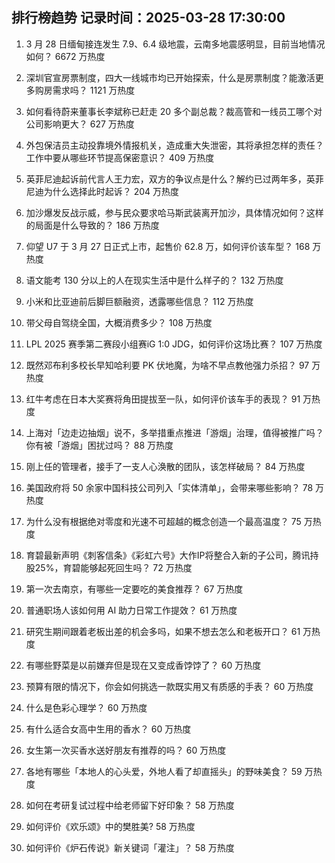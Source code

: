 
## 排行榜趋势 记录时间：2025-03-28 17:30:00
  
  1. 3 月 28 日缅甸接连发生 7.9、6.4 级地震，云南多地震感明显，目前当地情况如何？ 6672 万热度
    
  2. 深圳官宣房票制度，四大一线城市均已开始探索，什么是房票制度？能激活更多购房需求吗？ 1121 万热度
    
  3. 如何看待蔚来董事长李斌称已赶走 20 多个副总裁？裁高管和一线员工哪个对公司影响更大？ 627 万热度
    
  4. 外包保洁员主动投靠境外情报机关，造成重大失泄密，其将承担怎样的责任？工作中要从哪些环节提高保密意识？ 409 万热度
    
  5. 英菲尼迪起诉前代言人王力宏，双方的争议点是什么？解约已过两年多，英菲尼迪为什么选择此时起诉？ 204 万热度
    
  6. 加沙爆发反战示威，参与民众要求哈马斯武装离开加沙，具体情况如何？这样的局面是什么导致的？ 186 万热度
    
  7. 仰望 U7 于 3 月 27 日正式上市，起售价 62.8 万，如何评价该车型？ 168 万热度
    
  8. 语文能考 130 分以上的人在现实生活中是什么样子的？ 132 万热度
    
  9. 小米和比亚迪前后脚巨额融资，透露哪些信息？ 112 万热度
    
  10. 带父母自驾绕全国，大概消费多少？ 108 万热度
    
  11. LPL 2025 赛季第二赛段小组赛iG 1:0 JDG，如何评价这场比赛？ 107 万热度
    
  12. 既然邓布利多校长早知哈利要 PK 伏地魔，为啥不早点教他强力杀招？ 97 万热度
    
  13. 红牛考虑在日本大奖赛将角田提拔至一队，如何评价该车手的表现？ 91 万热度
    
  14. 上海对「边走边抽烟」说不，多举措重点推进「游烟」治理，值得被推广吗？你有被「游烟」困扰过吗？ 88 万热度
    
  15. 刚上任的管理者，接手了一支人心涣散的团队，该怎样破局？ 84 万热度
    
  16. 美国政府将 50 余家中国科技公司列入「实体清单」，会带来哪些影响？ 78 万热度
    
  17. 为什么没有根据绝对零度和光速不可超越的概念创造一个最高温度？ 75 万热度
    
  18. 育碧最新声明《刺客信条》《彩虹六号》大作IP将整合入新的子公司，腾讯持股25%，育碧能够起死回生吗？ 72 万热度
    
  19. 第一次去南京，有哪些一定要吃的美食推荐？ 67 万热度
    
  20. 普通职场人该如何用 AI 助力日常工作提效？ 61 万热度
    
  21. 研究生期间跟着老板出差的机会多吗，如果不想去怎么和老板开口？ 61 万热度
    
  22. 有哪些野菜是以前嫌弃但是现在又变成香饽饽了？ 60 万热度
    
  23. 预算有限的情况下，你会如何挑选一款既实用又有质感的手表？ 60 万热度
    
  24. 什么是色彩心理学？ 60 万热度
    
  25. 有什么适合女高中生用的香水？ 60 万热度
    
  26. 女生第一次买香水送好朋友有推荐的吗？ 60 万热度
    
  27. 各地有哪些「本地人的心头爱，外地人看了却直摇头」的野味美食？ 59 万热度
    
  28. 如何在考研复试过程中给老师留下好印象？ 58 万热度
    
  29. 如何评价《欢乐颂》中的樊胜美? 58 万热度
    
  30. 如何评价《炉石传说》新关键词「灌注」？ 58 万热度
    